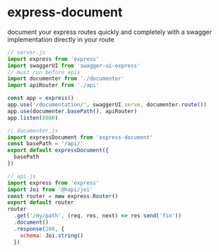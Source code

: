 # express-document

document your express routes quickly and completely with a swagger implementation directly in your route

```js
// server.js
import express from 'express'
import swaggerUI from 'swagger-ui-express'
// must run before apis
import documenter from './documenter'
import apiRouter from './api'

const app = express()
app.use('/documentation/', swaggerUI.serve, documenter.route())
app.use(documenter.basePath(), apiRouter)
app.listen(8080)
```

```js
// documenter.js
import expressDocument from 'express-document'
const basePath = '/api/'
export default expressDocument({
  basePath
})
```

```js
// api.js
import express from 'express'
import Joi from '@hapi/joi'
const router = new express.Router()
export default router
router
  .get('/my/path', (req, res, next) => res.send('fin'))
  .document()
  .response(200, {
    schema: Joi.string()
  })
```
